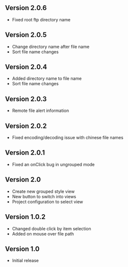 ## Version 2.0.6

- Fixed root ftp directory name

## Version 2.0.5

- Change directory name after file name
- Sort file name changes

## Version 2.0.4

- Added directory name to file name
- Sort file name changes

## Version 2.0.3

- Remote file alert information

## Version 2.0.2

- Fixed encoding/decoding issue with chinese file names

## Version 2.0.1

- Fixed an onClick bug in ungrouped mode

## Version 2.0

- Create new grouped style view
- New button to switch into views
- Project configuration to select view

## Version 1.0.2

- Changed double click by item selection
- Added on mouse over file path

## Version 1.0

- Initial release
